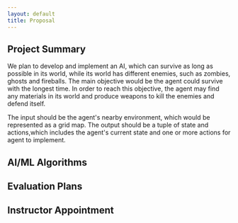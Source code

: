 ```yaml
---
layout: default 
title: Proposal
---
```


## Project Summary
We plan to develop and implement an AI, which can survive as long as possible in its world, while its world has different enemies, such as zombies, ghosts and fireballs. The main objective would be the agent could survive with the longest time. In order to reach this objective, the agent may find any materials in its world and produce weapons to kill the enemies and defend itself.

The input should be the agent's nearby environment, which would be represented as a grid map. The output should be a tuple of state and actions,which includes the agent's current state and one or more actions for agent to implement.



## AI/ML Algorithms 







## Evaluation Plans 






## Instructor Appointment
